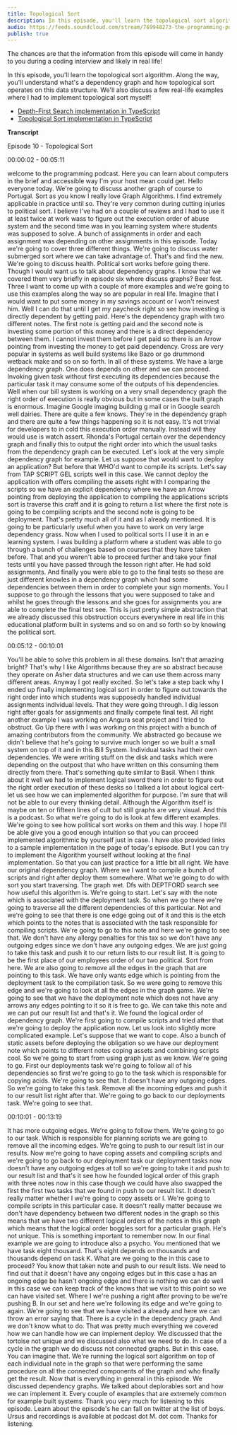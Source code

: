 ```yaml
---
title: Topological Sort
description: In this episode, you'll learn the topological sort algorithm. Along the way, you'll understand what's a dependency graph and how topological sort operates on this data structure. We'll also discuss a few real-life examples where I had to implement topological sort myself!
audio: https://feeds.soundcloud.com/stream/769948273-the-programming-podcast-episode-10-topological-sort.mp3
publish: true
---
```


The chances are that the information from this episode will come in handy to you during a coding interview and likely in real life!

In this episode, you'll learn the topological sort algorithm. Along the way, you'll understand what's a dependency graph and how topological sort operates on this data structure. We'll also discuss a few real-life examples where I had to implement topological sort myself!

- [Depth-First Search implementation in TypeScript](https://github.com/mgechev/programming-podcast-samples/blob/master/graph-traversal/dfs.ts)
- [Topological Sort implementation in TypeScript](https://github.com/mgechev/programming-podcast-samples/blob/master/topological-sort/topological-sort.ts)

**Transcript**

Episode 10 - Topological Sort

00:00:02 - 00:05:11

welcome to the programming podcast. Here you can learn about computers in the brief and accessible way I'm your host mean could get. Hello everyone today. We're going to discuss another graph of course to Portugal. Sort as you know I really love Graph Algorithms. I find extremely applicable in practice until so. They're very common during cutting injuries to political sort. I believe I've had on a couple of reviews and I had to use it at least twice at work wass to figure out the execution order of abuse system and the second time was in you learning system where students was supposed to solve. A bunch of assignments in order and each assignment was depending on other assignments in this episode. Today we're going to cover three different things. We're going to discuss water submerged sort where we can take advantage of. That's and find the new. We're going to discuss health. Political sort works before going there. Though I would want us to talk about dependency graphs. I know that we covered them very briefly in episode six where discuss graphs? Beer fest. Three I want to come up with a couple of more examples and we're going to use this examples along the way so are popular in real life. Imagine that I would want to put some money in my savings account or I won't reinvest him. Well I can do that until I get my paycheck right so see how investing is directly dependent by getting paid. Here's the dependency graph with two different notes. The first note is getting paid and the second note is investing some portion of this money and there is a direct dependency between them. I cannot invest them before I get paid so there is an Arrow pointing from investing the money to get paid dependency. Cross are very popular in systems as well build systems like Bazo or go drummond wetback make and so on so forth. In all of these systems. We have a large dependency graph. One does depends on other and we can proceed. Invoking given task without first executing its dependencies because the particular task it may consume some of the outputs of his dependencies. Well when our bill system is working on a very small dependency graph the right order of execution is really obvious but in some cases the built graph is enormous. Imagine Google imaging building g mail or in Google search well dairies. There are quite a few knows. They're in the dependency graph and there are quite a few things happening so it is not easy. It's not trivial for developers to in cold this execution order manually. Instead will they would use is watch assert. Rhonda's Portugal certain over the dependency graph and finally this to output the right order into which the usual tasks from the dependency graph can be executed. Let's look at the very simple dependency graph for example. Let us suppose that would want to deploy an application? But before that WHO'd want to compile its scripts. Let's say from TAP SCRIPT GEL scripts well in this case. We cannot deploy the application with offers compiling the assets right with I comparing the scripts so we have an explicit dependency where we have an Arrow pointing from deploying the application to compiling the applications scripts sort is traverse this craff and it is going to return a list where the first note is going to be compiling scripts and the second note is going to be deployment. That's pretty much all of it and as I already mentioned. It is going to be particularly useful when you have to work on very large dependency grass. Now when I used to political sorts I I use it in an e learning system. I was building a platform where a student was able to go through a bunch of challenges based on courses that they have taken before. That and you weren't able to proceed further and take your final tests until you have passed through the lesson right after. He had sold assignments. And finally you were able to go to the final tests so these are just different knowles in a dependency graph which had some dependencies between them in order to complete your sign moments. You I suppose to go through the lessons that you were supposed to take and whilst he goes through the lessons and she goes for assignments you are able to complete the final test see. This is just pretty simple abstraction that we already discussed this obstruction occurs everywhere in real life in this educational platform built in systems and so on and so forth so by knowing the political sort.


00:05:12 - 00:10:01

You'll be able to solve this problem in all these domains. Isn't that amazing bright? That's why I like Algorithms because they are so abstract because they operate on Asher data structures and we can use them across many different areas. Anyway I got really excited. So let's take a step back why I ended up finally implementing logical sort in order to figure out towards the right order into which students was supposedly handled individual assignments individual levels. That they were going through. I dig lesson right after goals for assignments and finally compete final test. All right another example I was working on Angura seat project and I tried to obstruct. Go Up there with I was working on this project with a bunch of amazing contributors from the community. We abstracted go because we didn't believe that he's going to survive much longer so we built a small system on top of it and in this Bill System. Individual tasks had their own dependencies. We were writing stuff on the disk and tasks which were depending on the outpost that who have written on this consuming them directly from there. That's something quite similar to Basil. When I think about it well we had to implement logical sword there in order to figure out the right order execution of these desks so I talked a lot about logical cert- let us see how we can implemented algorithm for purpose. I'm sure that will not be able to our every thinking detail. Although the Algorithm itself is maybe on ten or fifteen lines of cult but still graphs are very visual. And this is a podcast. So what we're going to do is look at few different examples. We're going to see how political sort works on them and this way. I hope I'll be able give you a good enough intuition so that you can proceed implemented algorithmic by yourself just in case. I have also provided links to a sample implementation in the page of today's episode. But I you can try to implement the Algorithm yourself without looking at the final implementation. So that you can just practice for a little bit all right. We have our original dependency graph. Where we I want to compile a bunch of scripts and right after deploy them somewhere. What we're going to do with sort you start traversing. The graph wet. Dfs with DEPTFORD search see how useful this algorithm is. We're going to start. Let's say with the note which is associated with the deployment task. So when we go there we're going to traverse all the different dependencies of this particular. Not and we're going to see that there is one edge going out of it and this is the etch which points to the notes that is associated with the task responsible for compiling scripts. We're going to go to this note and here we're going to see that. We don't have any allergy penalties for this tax so we don't have any outgoing edges since we don't have any outgoing edges. We are just going to take this task and push it to our return lists to our result list. It is going to be the first place of our employees order of our two political. Sort from here. We are also going to remove all the edges in the graph that are pointing to this task. We have only wants edge which is pointing from the deployment task to the compilation task. So we were going to remove this edge and we're going to look at all the edges in the graph game. We're going to see that we have the deployment note which does not have any arrows any edges pointing to it so it is free to go. We can take this note and we can put our result list and that's it. We found the logical order of dependency graph. We're first going to compile scripts and tried after that we're going to deploy the application now. Let us look into slightly more complicated example. Let's suppose that we want to cope. Also a bunch of static assets before deploying the obligation so we have our deployment note which points to different notes coping assets and combining scripts cool. So we're going to start from using graph just as we know. We're going to go. First our deployments task we're going to follow all of his dependencies so first we're going to go to the task which is responsible for copying acids. We're going to see that. It doesn't have any outgoing edges. So we're going to take this task. Remove all the incoming edges and push it to our result list right after that. We're going to go back to our deployments task. We're going to see that.


00:10:01 - 00:13:19

It has more outgoing edges. We're going to follow them. We're going to go to our task. Which is responsible for planning scripts we are going to remove all the incoming edges. We're going to push to our result list in our results. Now we're going to have coping assets and compiling scripts and we're going to go back to our deployment task our deployment tasks now doesn't have any outgoing edges at toll so we're going to take it and push to our result list and that's it see how he founded logical order of this graph with three notes now in this case though we could have also swapped the first the first two tasks that we found in push to our result list. It doesn't really matter whether I we're going to copy assets or I. We're going to compile scripts in this particular case. It doesn't really matter because we don't have dependency between two different nodes in the graph so this means that we have two different logical orders of the notes in this graph which means that the logical order boggles sort for a particular graph. He's not unique. This is something important to remember now. In our final example we are going to introduce also a psycho. You mentioned that we have task eight thousand. That's eight depends on thousands and thousands depend on task K. What are we going to the in this case to proceed? You know that taken note and push to our result lists. We need to find out that it doesn't have any ongoing edges but in this case a has an ongoing edge be hasn't ongoing edge and there is nothing we can do well in this case we can keep track of the knows that we visit to this point so we can have visited set. Where I we're pushing a right after proving to be we're pushing B. In our set and here we're following its edge and we're going to again. We're going to see that we have visited a already and here we can throw an error saying that. There is a cycle in the dependency graph. And we don't know what to do. That was pretty much everything we covered how we can handle how we can implement deploy. We discussed that the tortoise not unique and we discussed also what we need to do. In case of a cycle in the graph we do discuss not connected graphs. But in this case. You can imagine that. We're running the logical sort algorithm on top of each individual note in the graph so that were performing the same procedure on all the connected components of the graph and who finally get the result. Now that is everything in general in this episode. We discussed dependency graphs. We talked about deplorables sort and how we can implement it. Every couple of examples that are extremely common for example built systems. Thank you very much for listening to this episode. Learn about the episode's he can fall on twitter at the list of boys. Ursus and recordings is available at podcast dot M. dot com. Thanks for listening.
